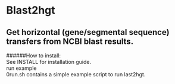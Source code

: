 Blast2hgt
====

Get horizontal (gene/segmental sequence) transfers from NCBI blast results. 
----
  ######How to install:  
See INSTALL for installation guide.   
  run example  
0run.sh contains a simple example script to run last2hgt.   

